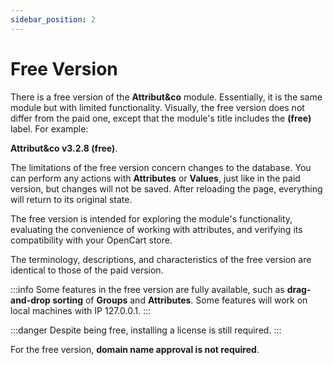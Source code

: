 ```yaml
---
sidebar_position: 2
---
```


# Free Version

There is a free version of the **Attribut&co** module. Essentially, it is the same module but with limited functionality. Visually, the free version does not differ from the paid one, except that the module's title includes the **(free)** label. For example:

**Attribut&co v3.2.8 (free)**.

The limitations of the free version concern changes to the database. You can perform any actions with **Attributes** or **Values**, just like in the paid version, but changes will not be saved. After reloading the page, everything will return to its original state.

The free version is intended for exploring the module's functionality, evaluating the convenience of working with attributes, and verifying its compatibility with your OpenCart store.

The terminology, descriptions, and characteristics of the free version are identical to those of the paid version.

:::info
Some features in the free version are fully available, such as **drag-and-drop sorting** of **Groups** and **Attributes**.
Some features will work on local machines with IP 127.0.0.1.
:::

:::danger
Despite being free, installing a license is still required.
:::

For the free version, **domain name approval is not required**.
